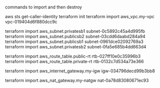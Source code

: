 
commands to import and then destroy

aws sts get-caller-identity
terraform init
terraform import aws_vpc.my-vpc vpc-019404d6f880dcc9c

terraform import aws_subnet.privatesb1 subnet-0c5892c45a4d995fb
terraform import aws_subnet.publicsb2 subnet-03cdd6daabd284a94
terraform import aws_subnet.publicsb1 subnet-0961dce02092769a3
terraform import aws_subnet.privatesb2 subnet-0fa5e685b4dd663d4

terraform import aws_route_table.public-rt rtb-027ff10e0c35996b3
terraform import aws_route_table.private-rt rtb-0132c7d534a73e366

terraform import aws_internet_gateway.my-igw igw-034796decd99b3bb8

terraform import aws_nat_gateway.my-natgw nat-0a78d83080671ec93
